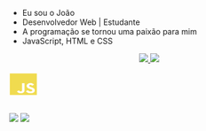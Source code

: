 - Eu sou o João
- Desenvolvedor Web | Estudante 
- A programação se tornou uma paixão para mim
- JavaScript, HTML e CSS

<div align="center">
  <a href="https://github.com/JOTA">
  <img height="180em" src="https://github-readme-stats.vercel.app/api?username=JOTA-O-AGIOTA&show_icons=true&theme=radical&include_all_commits=true&count_private=true"/>
  <img height="180em" src="https://github-readme-stats.vercel.app/api/top-langs/?username=JOTA-O-AGIOTA&layout=compact&langs_count=7&theme=radical"/>
</div>

  <div style="display: inline_block"><br>
  <img height="40" width="50" src="https://raw.githubusercontent.com/devicons/devicon/master/icons/javascript/javascript-plain.svg">
<!--  <img height="50em" src="https://cdn.jsdelivr.net/gh/devicons/devicon/icons/java/java-plain-wordmark.svg" />         
  <img height="50em" src="https://cdn.jsdelivr.net/gh/devicons/devicon/icons/html5/html5-plain-wordmark.svg" />
  <img height="50em" src="https://cdn.jsdelivr.net/gh/devicons/devicon/icons/css3/css3-plain-wordmark.svg" /> -->
 
</div>
  
  ##
  
  </div>
 <a href= "mailto:joao.rdg119@gmail.com" target="_blank"><img src="https://img.shields.io/badge/Gmail-D14836?style=for-the-badge&logo=gmail&logoColor=white"target="_blank"></a>
 <a href= "https://www.instagram.com/jota__sr/" target="_blank"><img src="https://img.shields.io/badge/Instagram-E4405F?style=for-the-badge&logo=instagram&logoColor=white"target="_blank"></a>


</div>
